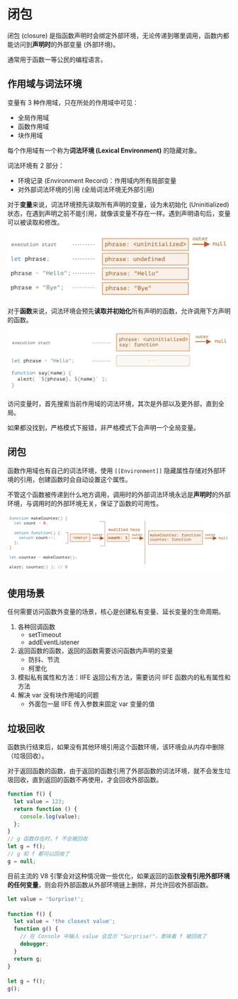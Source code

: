 # 闭包

闭包 (closure) 是指函数声明时会绑定外部环境，无论传递到哪里调用，函数内都能访问到**声明时**的外部变量 (外部环境)。

通常用于函数一等公民的编程语言。

## 作用域与词法环境

变量有 3 种作用域，只在所处的作用域中可见：

- 全局作用域
- 函数作用域
- 块作用域

每个作用域有一个称为**词法环境 (Lexical Environment)** 的隐藏对象。

词法环境有 2 部分：

- 环境记录 (Environment Record)：作用域内所有局部变量
- 对外部词法环境的引用 (全局词法环境无外部引用)

对于**变量**来说，词法环境预先读取所有声明的变量，设为未初始化 (Uninitialized) 状态，在遇到声明之前不能引用，就像该变量不存在一样。遇到声明语句后，变量可以被读取和修改。

![](assets/closure_variable.png)

对于**函数**来说，词法环境会预先**读取并初始化**所有声明的函数，允许调用下方声明的函数。

![](assets/closure_function.png)

访问变量时，首先搜索当前作用域的词法环境，其次是外部以及更外部，直到全局。

如果都没找到，严格模式下报错，非严格模式下会声明一个全局变量。

## 闭包

函数作用域也有自己的词法环境，使用 `[[Environment]]` 隐藏属性存储对外部环境的引用，创建函数时会自动设置这个属性。

不管这个函数被传递到什么地方调用，调用时的外部词法环境永远是**声明时**的外部环境，与调用时的外部环境无关，保证了函数的可用性。

![](assets/closure_outer.png)

## 使用场景

任何需要访问函数外变量的场景，核心是创建私有变量、延长变量的生命周期。

1. 各种回调函数
   - setTimeout
   - addEventListener
2. 返回函数的函数，返回的函数需要访问函数内声明的变量
   - 防抖、节流
   - 柯里化
3. 模拟私有属性和方法：IIFE 返回公有方法，需要访问 IIFE 函数内的私有属性和方法
4. 解决 var 没有块作用域的问题
   - 外面包一层 IIFE 传入参数来固定 var 变量的值

## 垃圾回收

函数执行结束后，如果没有其他环境引用这个函数环境，该环境会从内存中删除（垃圾回收）。

对于返回函数的函数，由于返回的函数引用了外部函数的词法环境，就不会发生垃圾回收，直到返回的函数不再使用，才会回收外部函数。

```js
function f() {
  let value = 123;
  return function () {
    console.log(value);
  };
}
// g 函数存在时，f 不会被回收
let g = f();
// g 和 f 都可以回收了
g = null;
```

目前主流的 V8 引擎会对这种情况做一些优化，如果返回的函数**没有引用外部环境的任何变量**，则会将外部函数从外部环境链上删除，并允许回收外部函数。

```js
let value = 'Surprise!';

function f() {
  let value = 'the closest value';
  function g() {
    // 在 Console 中输入 value 会显示 "Surprise!"，意味着 f 被回收了
    debugger;
  }
  return g;
}

let g = f();
g();
```
